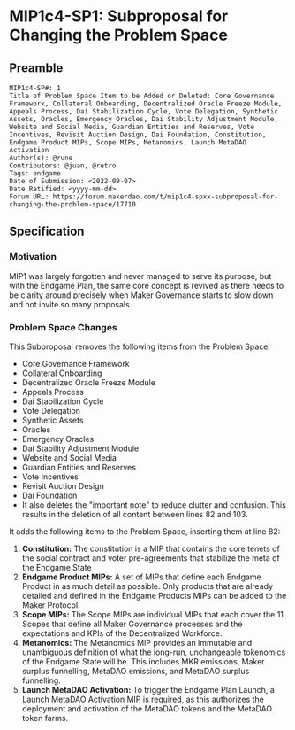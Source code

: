 # MIP1c4-SP1: Subproposal for Changing the Problem Space

## Preamble
```
MIP1c4-SP#: 1
Title of Problem Space Item to be Added or Deleted: Core Governance Framework, Collateral Onboarding, Decentralized Oracle Freeze Module, Appeals Process, Dai Stabilization Cycle, Vote Delegation, Synthetic Assets, Oracles, Emergency Oracles, Dai Stability Adjustment Module, Website and Social Media, Guardian Entities and Reserves, Vote Incentives, Revisit Auction Design, Dai Foundation, Constitution, Endgame Product MIPs, Scope MIPs, Metanomics, Launch MetaDAO Activation
Author(s): @rune
Contributors: @juan, @retro
Tags: endgame
Date of Submission: <2022-09-07>
Date Ratified: <yyyy-mm-dd>
Forum URL: https://forum.makerdao.com/t/mip1c4-spxx-subproposal-for-changing-the-problem-space/17710
```
## Specification  

### Motivation
MIP1 was largely forgotten and never managed to serve its purpose, but with the Endgame Plan, the same core concept is revived as there needs to be clarity around precisely when Maker Governance starts to slow down and not invite so many proposals.

### Problem Space Changes
This Subproposal removes the following items from the Problem Space:
- Core Governance Framework
- Collateral Onboarding
- Decentralized Oracle Freeze Module
- Appeals Process
- Dai Stabilization Cycle
- Vote Delegation
- Synthetic Assets
- Oracles
- Emergency Oracles
- Dai Stability Adjustment Module
- Website and Social Media
- Guardian Entities and Reserves
- Vote Incentives
- Revisit Auction Design
- Dai Foundation
- It also deletes the "important note" to reduce clutter and confusion. This results in the deletion of all content between lines 82 and 103.

It adds the following items to the Problem Space, inserting them at line 82:

1. **Constitution:** The constitution is a MIP that contains the core tenets of the social contract and voter pre-agreements that stabilize the meta of the Endgame State
2. **Endgame Product MIPs:** A set of MIPs that define each Endgame Product in as much detail as possible. Only products that are already detailed and defined in the Endgame Products MIPs can be added to the Maker Protocol.
3. **Scope MIPs:** The Scope MIPs are individual MIPs that each cover the 11 Scopes that define all Maker Governance processes and the expectations and KPIs of the Decentralized Workforce.
4. **Metanomics:** The Metanomics MIP provides an immutable and unambiguous definition of what the long-run, unchangeable tokenomics of the Endgame State will be. This includes MKR emissions, Maker surplus funnelling, MetaDAO emissions, and MetaDAO surplus funnelling.
5. **Launch MetaDAO Activation:** To trigger the Endgame Plan Launch, a Launch MetaDAO Activation MIP is required, as this authorizes the deployment and activation of the MetaDAO tokens and the MetaDAO token farms.
